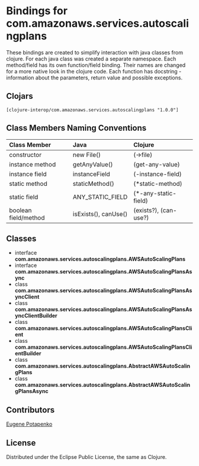 # Bindings for com.amazonaws.services.autoscalingplans

These bindings are created to simplify interaction with java classes from clojure.
For each java class was created a separate namespace.
Each method/field has its own function/field binding.
Their names are changed for a more native look in the clojure code. Each function has docstring - information about the parameters, return value and possible exceptions.

## Clojars

```
[clojure-interop/com.amazonaws.services.autoscalingplans "1.0.0"]
```

## Class Members Naming Conventions

| Class Member | Java | Clojure |
|:--|:--|:--|
| constructor | new File() | (->file) |
| instance method | getAnyValue() | (get-any-value) |
| instance field | instanceField | (-instance-field) |
| static method | staticMethod() | (*static-method) |
| static field | ANY_STATIC_FIELD | (*-any-static-field) |
| boolean field/method | isExists(), canUse() | (exists?), (can-use?) |

## Classes

- interface **com.amazonaws.services.autoscalingplans.AWSAutoScalingPlans**
- interface **com.amazonaws.services.autoscalingplans.AWSAutoScalingPlansAsync**
- class **com.amazonaws.services.autoscalingplans.AWSAutoScalingPlansAsyncClient**
- class **com.amazonaws.services.autoscalingplans.AWSAutoScalingPlansAsyncClientBuilder**
- class **com.amazonaws.services.autoscalingplans.AWSAutoScalingPlansClient**
- class **com.amazonaws.services.autoscalingplans.AWSAutoScalingPlansClientBuilder**
- class **com.amazonaws.services.autoscalingplans.AbstractAWSAutoScalingPlans**
- class **com.amazonaws.services.autoscalingplans.AbstractAWSAutoScalingPlansAsync**

## Contributors

[Eugene Potapenko](https://github.com/potapenko/)

## License

Distributed under the Eclipse Public License, the same as Clojure.
